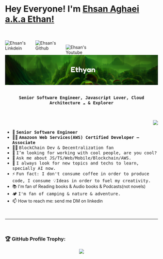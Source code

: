 # Hey Everyone! I'm [Ehsan Aghaei a.k.a Ethan!](https://github.com/ethyaan/)

<br><br>
<a href="https://www.linkedin.com/in/ehsanaghaei/">
  <img align="left" alt="Ehsan's Linkdein" width="100px" src="https://img.shields.io/badge/Linkedin-0A66C2?style=for-the-badge&logo=Linkedin&logoColor=white" />
</a>
<a href="https://github.com/ethyaan/">
  <img align="left" alt="Ehsan's Github" width="100px" src="https://img.shields.io/badge/Github-181717?style=for-the-badge&logo=Github&logoColor=white" />
</a>

<a href="https://www.youtube.com/@ethyaan">
  <img align="left" alt="Ehsan's Youtube" width="100px" src="https://img.shields.io/badge/YouTube-FF0000?style=for-the-badge&logo=YouTube&logoColor=white" />
</a>

<br><br>
![](https://github.com/ethyaan/ethyaan/blob/main/header.png)

## <p align="center"><h4 align="center"><samp> Senior Software Engineer, Javascript Lover, Cloud Architecture  ☁  &  Explorer </samp></h4></p> <br />

<div>
  <img align="right" src="https://github-readme-stats.vercel.app/api/top-langs/?username=ethyaan&theme=dark&show_icons=true&layout=compact&langs_count=8" />
  
  <p>
  
  <br>

- 👷 <samp><b>Senior Software Engineer</b>
- 👨‍🎓 <samp><b>Amazoon Web Services(AWS) Certified Developer – Associate</b>
- 👨‍💻 <samp> BlockChain Dev & Decentralization fan
- 💼 <samp>I’m looking for working with cool people, are you cool?
- 💬 <samp>Ask me about JS/TS/Web/Mobile/Blockchain/AWS.
- 🤔 <samp>I always look for new topics and techs to learn, specially AI now.
- ⚡️ <samp>Fun fact: I don't consume coffee in order to produce code, I consume 💡Ideas in order to fuel my creativity. 
- 📚 I'm fan of Reading books & Audio books & Podcasts(not novels)
- 🏕️ <samp>I'm fan of camping & nature & adventure.
- 📫 How to reach me: send me DM on linkedin
</p>
</div>

<br />

<hr>
  
<br>

### 🏆 GitHub Profile Trophy:
<p align="center">
  <a href="https://github.com/ryo-ma/github-profile-trophy">
    <img width=800 src="https://github-profile-trophy.vercel.app/?username=ethyaan&column=8&theme=onedark&no-frame=true&no-bg=true"/>
  </a>
</p>

